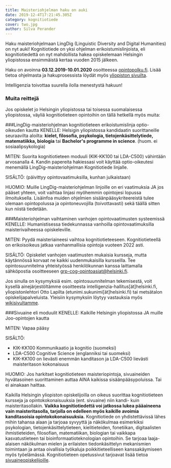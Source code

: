 ```yaml
---
title: Maisteriohjelman haku on auki
date: 2019-12-4T17:21:45.305Z
category: kognitiotiede
cover: two.jpg
author: Silva Perander
---
```


Haku maisteriohjelmaan LingDig (Linguistic Diversity and Digital Humanities) on nyt auki! Kognitiotiede on yksi ohjelman erikoistumislinjoista, eli kognitiotiedettä on nyt mahdollista hakea opiskelemaan Helsingin yliopistossa ensimmäistä kertaa vuoden 2015 jälkeen.

Haku on avoinna **03.12.2019-10.01.2020** osoitteessa [opintopolku.fi](https://opintopolku.fi/app/#!/korkeakoulu/1.2.246.562.17.19284621422).
Lisää tietoa ohjelmasta ja hakuprosessista löydät myös [yliopiston sivuilta](https://www.helsinki.fi/en/admissions/degree-programmes/linguistic-diversity-and-digital-humanities-masters-programme).

Intelligenzia toivottaa suurella ilolla menestystä hakuun!


### Muita reittejä
Jos opiskelet jo Helsingin yliopistossa tai toisessa suomalaisessa yliopistossa, väyliä kognitiotieteen opintoihin on tällä hetkellä myös muita:

###LingDig-maisteriohjelman kognitiotieteen erikoistumislinja optio-oikeuden kautta
KENELLE: Helsigin yliopistossa kandidaatin suorittaneille seuraavilta aloilta: **kielet, filosofia, psykologia, tietojenkäsittelytiede, matematiikka, biologia** tai **Bachelor's programme in science**. (huom. ei sosiaalipsykologia)

MITEN: Suorita kognitiotieteen moduuli (KIK-KK100 tai LDA-C500) vähintään arvosanalla 4. Kandin papereita hakiessasi voit käyttää optio-oikeutesi menemällä LingDig-maisteriohjelman Kognitiotiede linjalle.

SISÄLTÖ: (päivittyy opintovaatimuksilla, kunhan julkaistaan)

HUOMIO: Muille LingDig-maisteriohjelman linjoille on eri vaatimuksia JA jos pääset yhteen, voit vaihtaa linjasi myöhemmin opintojesi lopussa ilmoituksella. Lisäinfoa muiden ohjelmien sisäänpääsykriteereistä tulee olemaan opintopolussa ja opintoneuvojilla (toivottavasti) sekä täällä sitten kun niistä tiedetään.

###Maisteriohjelman vaihtaminen vanhojen opintovaatimusten systeemissä
KENELLE: Humanistisessa tiedekunnassa vanhoilla opintovaatimuksilla maisterivaiheessa opiskeleville.

MITEN: Pyydä maisteriaineesi vaihtoa kognitiotieteeseen. Kognitiotieteellä on erikoisoikeus jatkaa vanhanmallisia opintoja vuoteen 2022 asti.

SISÄLTÖ: Opiskelet vanhojen vaatimusten mukaisia kursseja, mutta käytännössä korvaat ne kaikki uudenmukaisilla kursseilla. Tee opintosuunnitelma yhteistyössä henkilökunnan kanssa laittamalla sähköpostia osoitteeseen grp-cog-opintoasiat@helsinki.fi.

Jos sinulla on kysymyksiä esim. opintosuunnitelman tekemisestä, voit kysellä ainejärjestöltämme osoitteesta intelligenzia-hallitus[ät]helsinki.fi, yliopistonlehtori Otto Lapilta (etunimi.sukunimi[ät]helsinki.fi) tai metsätalon opiskelijapalveluista. Yleisiin kysymyksiin löytyy vastauksia myös [wikisivultamme](https://wiki.helsinki.fi/pages/viewpage.action?pageId=84289414).

###Sivuaine eli moduulit
KENELLE: Kaikille Helsingin yliopistossa JA muille Joo-opintojen kautta

MITEN: Vapaa pääsy

SISÄLTÖ:
- KIK-KK100 Kommunikaatio ja kognitio (suomeksi)
- LDA-C500 Cognitive Science (englanniksi tai suomeksi)
- KIK-KK100 on lievästi enemmän kanditason ja LDA-C500 lievästi maisteritason kokonaisuus

HUOMIO: Jos harkitset kognitiotieteen maisteriopintoja, sivuaineiden hyvätasoinen suorittaminen auttaa AINA kaikissa sisäänpääsypoluissa. Tai ei ainakaan haittaa.

Kaikilla Helsingin yliopiston opiskelijoilla on oikeus suorittaa kognitiotieteen kursseja ja opintokokonaisuuksia (ent. sivuaine) niin kandi- kuin maisteritasollakin. **Vaikka kognitiotiedettä voi jatkossa lukea pääaineena vain maisteritasolla, tarjolla on edelleen myös kaikille avoimia kanditasoisia opintokokonaisuuksia.** Kognitiotiede on yhdistettävissä lähes mihin tahansa alaan ja tarjoaa syvyyttä ja näkökulmaa esimerkiksi psykologian, tietojenkäsittelytieteen, kielitieteiden, fonetiikan, digitaalisten ihmistieteiden, filosofian, matematiikan, biologian tai vaikkapa kasvatustieteen tai bioinformaatioteknologian opintoihin. Se tarjoaa laaja-alaisen näkökulman mielen ja erilaisten tiedonkäsittelyn mekanismien toimintaan ja antaa oivallisia työkaluja poikkitieteelliseen kanssakäymiseen myös työelämässä. Kognitiotieteen opetussivut tarjoavat lisää tietoa [sivuaineopiskelijoille](https://wiki.helsinki.fi/x/5izoDg).
